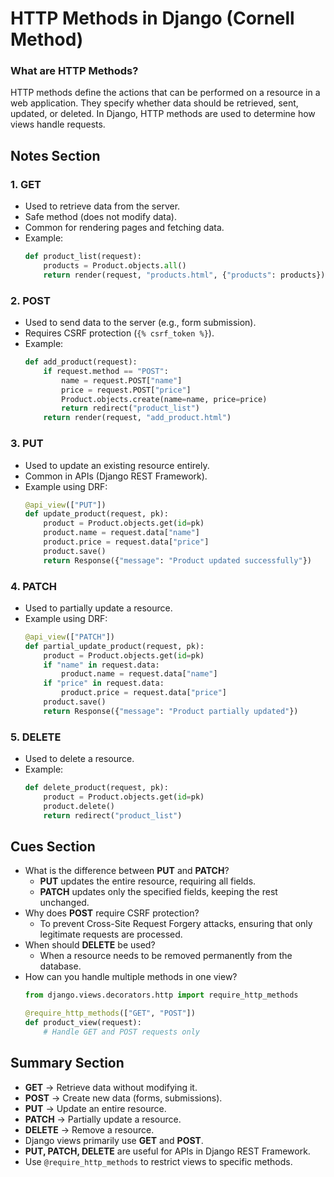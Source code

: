 # HTTP Methods in Django (Cornell Method)

### What are HTTP Methods?

HTTP methods define the actions that can be performed on a resource in a web application. They specify whether data should be retrieved, sent, updated, or deleted. In Django, HTTP methods are used to determine how views handle requests.

## Notes Section

### 1. **GET**
- Used to retrieve data from the server.
- Safe method (does not modify data).
- Common for rendering pages and fetching data.
- Example:
  ```python
  def product_list(request):
      products = Product.objects.all()
      return render(request, "products.html", {"products": products})
  ```

### 2. **POST**
- Used to send data to the server (e.g., form submission).
- Requires CSRF protection (`{% csrf_token %}`).
- Example:
  ```python
  def add_product(request):
      if request.method == "POST":
          name = request.POST["name"]
          price = request.POST["price"]
          Product.objects.create(name=name, price=price)
          return redirect("product_list")
      return render(request, "add_product.html")
  ```

### 3. **PUT**
- Used to update an existing resource entirely.
- Common in APIs (Django REST Framework).
- Example using DRF:
  ```python
  @api_view(["PUT"])
  def update_product(request, pk):
      product = Product.objects.get(id=pk)
      product.name = request.data["name"]
      product.price = request.data["price"]
      product.save()
      return Response({"message": "Product updated successfully"})
  ```

### 4. **PATCH**
- Used to partially update a resource.
- Example using DRF:
  ```python
  @api_view(["PATCH"])
  def partial_update_product(request, pk):
      product = Product.objects.get(id=pk)
      if "name" in request.data:
          product.name = request.data["name"]
      if "price" in request.data:
          product.price = request.data["price"]
      product.save()
      return Response({"message": "Product partially updated"})
  ```

### 5. **DELETE**
- Used to delete a resource.
- Example:
  ```python
  def delete_product(request, pk):
      product = Product.objects.get(id=pk)
      product.delete()
      return redirect("product_list")
  ```
  
## Cues Section
- What is the difference between **PUT** and **PATCH**?
  - **PUT** updates the entire resource, requiring all fields.
  - **PATCH** updates only the specified fields, keeping the rest unchanged.
- Why does **POST** require CSRF protection?
  - To prevent Cross-Site Request Forgery attacks, ensuring that only legitimate requests are processed.
- When should **DELETE** be used?
  - When a resource needs to be removed permanently from the database.
- How can you handle multiple methods in one view?
  ```python
  from django.views.decorators.http import require_http_methods

  @require_http_methods(["GET", "POST"])
  def product_view(request):
      # Handle GET and POST requests only
  ```

## Summary Section
- **GET** → Retrieve data without modifying it.
- **POST** → Create new data (forms, submissions).
- **PUT** → Update an entire resource.
- **PATCH** → Partially update a resource.
- **DELETE** → Remove a resource.
- Django views primarily use **GET** and **POST**.
- **PUT, PATCH, DELETE** are useful for APIs in Django REST Framework.
- Use `@require_http_methods` to restrict views to specific methods.


